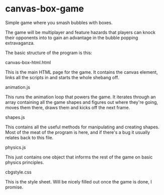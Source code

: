 canvas-box-game
===============

Simple game where you smash bubbles with boxes.

The game will be multiplayer and feature hazards that players can knock their opponents into to gain an advantage in the bubble popping extravaganza.

The basic structure of the program is this:

canvas-box-html.html

This is the main HTML page for the game. It contains the canvas element, links all the scripts in and starts the whole shebang off.

animation.js

This runs the animation loop that powers the game. It iterates through an array containing all the game shapes and figures out where they're going, moves them there, draws them and kicks off the next frame.

shapes.js

This contains all the useful methods for manipulating and creating shapes. Most of the meat of the program is here, and if there's a bug it usually relates back to this file.

physics.js

This just contains one object that informs the rest of the game on basic physics principles.

cbgstyle.css

This is the style sheet. Will be nicely filled out once the game is done, I promise.


